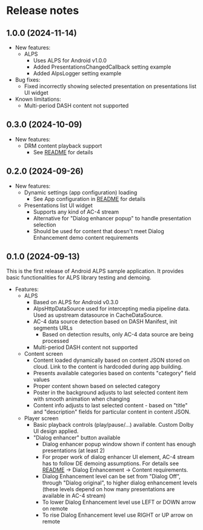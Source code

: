 # Release notes

## 1.0.0 (2024-11-14)
* New features:
  * ALPS
    * Uses ALPS for Android v1.0.0
    * Added PresentationsChangedCallback setting example
    * Added AlpsLogger setting example
* Bug fixes:
  * Fixed incorrectly showing selected presentation on presentations list UI widget
* Known limitations:
  * Multi-period DASH content not supported

## 0.3.0 (2024-10-09)
* New features:
  * DRM content playback support
    * See [README](README.md) for details

## 0.2.0 (2024-09-26)
* New features:
  * Dynamic settings (app configuration) loading
    * See App configuration in [README](README.md) for details
  * Presentations list UI widget
    * Supports any kind of AC-4 stream
    * Alternative for "Dialog enhancer popup" to handle presentation selection
    * Should be used for content that doesn't meet Dialog Enhancement demo content requirements

## 0.1.0 (2024-09-13)
This is the first release of Android ALPS sample application. It provides basic functionalities for
ALPS library testing and demoing.

* Features:
  * ALPS
    * Based on ALPS for Android v0.3.0
    * AlpsHttpDataSource used for intercepting media pipeline data. Used as upstream datasource in 
CacheDataSource.
    * AC-4 data source detection based on DASH Manifest, init segments URLs
      * Based on detection results, only AC-4 data source are being processed
    * Multi-period DASH content not supported
  * Content screen
    * Content loaded dynamically based on content JSON stored on cloud. Link to the content is 
hardcoded during app building.
    * Presents available categories based on contents "category" field values
    * Proper content shown based on selected category
    * Poster in the background adjusts to last selected content item with smooth animation when changing
    * Content info adjusts to last selected content - based on "title" and "description" fields for 
particular content in content JSON.
  * Player screen
    * Basic playback controls (play/pause/...) available. Custom Dolby UI design applied.
    * "Dialog enhancer" button available
      * Dialog enhancer popup window shown if content has enough presentations (at least 2)
      * For proper work of dialog enhancer UI element, AC-4 stream has to follow DE demoing 
assumptions. For details see [README](README.md) -> Dialog Enhancement -> Content requirements.
      * Dialog Enhancement level can be set from "Dialog Off", through "Dialog original", to higher
dialog enhancement levels (these levels depend on how many presentations are available in AC-4 stream)
      * To lower Dialog Enhancement level use LEFT or DOWN arrow on remote
      * To rise Dialog Enhancement level use RIGHT or UP arrow on remote


